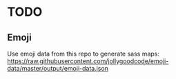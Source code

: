 # TODO


## Emoji
Use emoji data from this repo to generate sass maps:
https://raw.githubusercontent.com/jollygoodcode/emoji-data/master/output/emoji-data.json

